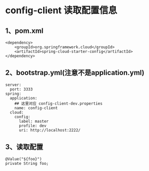 config-client 读取配置信息
===

1、pom.xml
---
    <dependency>
        <groupId>org.springframework.cloud</groupId>
        <artifactId>spring-cloud-starter-config</artifactId>
    </dependency>
    
2、bootstrap.yml(注意不是application.yml)
---
    server:
      port: 3333
    spring:
      application:
        ## 这里对应 config-client-dev.properties
        name: config-client
      cloud:
        config:
          label: master
          profile: dev
          uri: http://localhost:2222/

3、读取配置
---
    @Value("${foo}")
    private String foo;